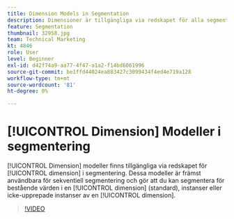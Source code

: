 ```yaml
---
title: Dimension Models in Segmentation
description: Dimensioner är tillgängliga via redskapet för alla segmenteringsdimensioner. Dessa modeller är i första hand användbara för sekventiell segmentering, och gör att du kan segmentera för bestående värden för en dimension (standard), instanser eller icke-upprepande instanser av en dimension.
feature: Segmentation
thumbnail: 32958.jpg
team: Technical Marketing
kt: 4846
role: User
level: Beginner
exl-id: d42f74a9-aa77-4f47-a1a2-f14bd6061996
source-git-commit: be1ffd44024ea883427c3099434f4ed4e719a128
workflow-type: tm+mt
source-wordcount: '81'
ht-degree: 0%

---
```


# [!UICONTROL Dimension] Modeller i segmentering

[!UICONTROL Dimension] modeller finns tillgängliga via redskapet för [!UICONTROL dimension] i segmentering. Dessa modeller är främst användbara för sekventiell segmentering och gör att du kan segmentera för bestående värden i en [!UICONTROL dimension] (standard), instanser eller icke-upprepade instanser av en [!UICONTROL dimension].

>[!VIDEO](https://video.tv.adobe.com/v/32958/?quality=12)
